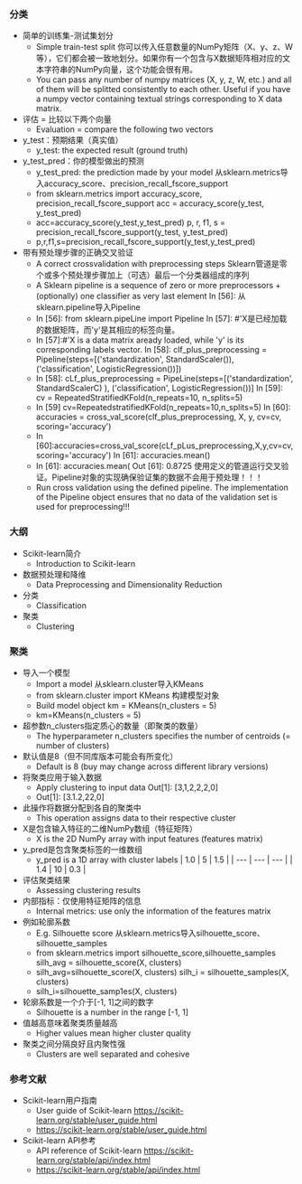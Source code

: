 ### 分类
- 简单的训练集-测试集划分
  - Simple train-test split
你可以传入任意数量的NumPy矩阵（X、y、z、W等），它们都会被一致地划分。如果你有一个包含与X数据矩阵相对应的文本字符串的NumPy向量，这个功能会很有用。
  - You can pass any number of numpy matrices (X, y, z, W, etc.) and all of them will be splitted consistently to each other. Useful if you have a numpy vector containing textual strings corresponding to X data matrix.
- 评估 = 比较以下两个向量
  - Evaluation = compare the following two vectors
- y_test：预期结果（真实值）
  - y_test: the expected result (ground truth) 
- y_test_pred：你的模型做出的预测
  - y_test_pred: the prediction made by your model
从sklearn.metrics导入accuracy_score、precision_recall_fscore_support
  - from sklearn.metrics import accuracy_score, precision_recall_fscore_support
acc = accuracy_score(y_test, y_test_pred)
  - acc=accuracy_score(y_test,y_test_pred)
p, r, f1, s = precision_recall_fscore_support(y_test, y_test_pred)
  - p,r,f1,s=precision_recall_fscore_support(y_test,y_test_pred)
- 带有预处理步骤的正确交叉验证
  - A correct crossvalidation with preprocessing steps
Sklearn管道是零个或多个预处理步骤加上（可选）最后一个分类器组成的序列
  - A Sklearn pipeline is a sequence of zero or more preprocessors + (optionally) one classifier as very last element
In [56]: 从sklearn.pipeline导入Pipeline
  - In [56]: from sklearn.pipeLine import Pipeline
In [57]: #'X是已经加载的数据矩阵，而'y'是其相应的标签向量。
  - In [57]:#'X is a data matrix aready loaded, while 'y' is its corresponding labels vector.
In [58]: clf_plus_preprocessing = Pipeline(steps=[('standardization', StandardScaler()), ('classification', LogisticRegression())])
  - In [58]: cLf_plus_preprocessing = PipeLine(steps=[('standardization', StandardScalerC) ), ('classification', LogisticRegression())]
In [59]: cv = RepeatedStratifiedKFold(n_repeats=10, n_splits=5)
  - In [59] cv=RepeatedstratifiedKFold(n_repeats=10,n_splits=5)
In [60]: accuracies = cross_val_score(clf_plus_preprocessing, X, y, cv=cv, scoring='accuracy')
  - In [60]:accuracies=cross_val_score(cLf_pLus_preprocessing,X,y,cv=cv,scoring='accuracy')
In [61]: accuracies.mean()
  - In [61]: accuracies.mean(
Out [61]: 0.8725
使用定义的管道运行交叉验证。Pipeline对象的实现确保验证集的数据不会用于预处理！！！
  - Run cross validation using the defined pipeline. The implementation of the Pipeline object ensures that no data of the validation set is used for preprocessing!!!
### 大纲
- Scikit-learn简介
  - Introduction to Scikit-learn
- 数据预处理和降维
  - Data Preprocessing and Dimensionality Reduction
- 分类
  - Classification
- 聚类
  - Clustering
### 聚类
- 导入一个模型
  - Import a model
从sklearn.cluster导入KMeans
  - from sklearn.cluster import KMeans
构建模型对象
  - Build model object
km = KMeans(n_clusters = 5)
  - km=KMeans(n_clusters = 5)
- 超参数n_clusters指定质心的数量（即聚类的数量）
  - The hyperparameter n_clusters specifies the number of centroids (= number of clusters)
- 默认值是8（但不同库版本可能会有所变化）
  - Default is 8 (buy may change across different library versions)
- 将聚类应用于输入数据
  - Apply clustering to input data 
Out[1]: [3,1,2,2,2,0]
  - Out[1]: [3.1.2,22,0]
- 此操作将数据分配到各自的聚类中
  - This operation assigns data to their respective cluster
- X是包含输入特征的二维NumPy数组（特征矩阵）
  - X is the 2D NumPy array with input features (features matrix) 
- y_pred是包含聚类标签的一维数组
  - y_pred is a 1D array with cluster labels 
| 1.0 | 5 | 1.5 |
| --- | --- | --- |
| 1.4 | 10 | 0.3 |
- 评估聚类结果
  - Assessing clustering results
- 内部指标：仅使用特征矩阵的信息
  - Internal metrics: use only the information of the features matrix
- 例如轮廓系数
  - E.g. Silhouette score
从sklearn.metrics导入silhouette_score、silhouette_samples
  - from sklearn.metrics import silhouette_score,silhouette_samples
silh_avg = silhouette_score(X, clusters)
  - silh_avg=silhouette_score(X, clusters)
silh_i = silhouette_samples(X, clusters)
  - silh_i=silhouette_samp1es(X, clusters)
- 轮廓系数是一个介于[-1, 1]之间的数字
  - Silhouette is a number in the range [-1, 1] 
- 值越高意味着聚类质量越高
  - Higher values mean higher cluster quality
- 聚类之间分隔良好且内聚性强
  - Clusters are well separated and cohesive
### 参考文献
- Scikit-learn用户指南
  - User guide of Scikit-learn
https://scikit-learn.org/stable/user_guide.html
  - https://scikit-learn.org/stable/user_guide.html
- Scikit-learn API参考
  - API reference of Scikit-learn
https://scikit-learn.org/stable/api/index.html
  - https://scikit-learn.org/stable/api/index.html 
